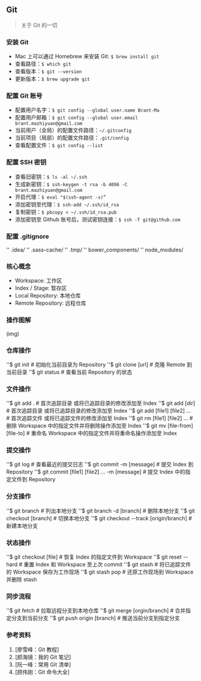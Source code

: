 ## Git
> 关于 Git 的一切

### 安装 Git
- Mac 上可以通过 Homebrew 来安装 Git: `$ brew install git`
- 查看路径：`$ which git`
- 查看版本：`$ git --version`
- 更新版本：`$ brew upgrade git`

### 配置 Git 账号
- 配置用户名字：`$ git config --global user.name Brant-Ma`
- 配置用户邮箱：`$ git config --global user.email brant.mazhiyuan@gmail.com`
- 当前用户（全局）的配置文件路径：`~/.gitconfig`
- 当前项目（局部）的配置文件路径：`.git/config`
- 查看配置文件：`$ git config --list`

### 配置 SSH 密钥
- 查看旧密钥：`$ ls -al ~/.ssh`
- 生成新密钥：`$ ssh-keygen -t rsa -b 4096 -C brant.mazhiyuan@gmail.com`
- 开启代理：`$ eval "$(ssh-agent -s)”`
- 添加密钥至代理：`$ ssh-add ~/.ssh/id_rsa`
- 复制密钥：`$ pbcopy < ~/.ssh/id_rsa.pub`
- 添加密钥至 Github 账号后，测试密钥连接：`$ ssh -T git@github.com`

### 配置 .gitignore
'' .idea/
'' .sass-cache/
'' .tmp/
'' bower_components/
'' node_modules/

### 核心概念
- Workspace: 工作区
- Index / Stage: 暂存区
- Local Repository: 本地仓库
- Remote Repository: 远程仓库

### 操作图解
(img) 

### 仓库操作
''$ git init              # 初始化当前目录为 Repository
''$ git clone [url]       # 克隆 Remote 到当前目录
''$ git status            # 查看当前 Repository 的状态

### 文件操作
''$ git add .                         # 首次追踪目录 或将已追踪目录的修改添加至 Index
''$ git add [dir]                     # 首次追踪目录 或将已追踪目录的修改添加至 Index
''$ git add [file1] [file2] ...       # 首次追踪文件 或将已追踪文件的修改添加至 Index
''$ git rm [file1] [file2] ...        # 删除 Workspace 中的指定文件并将删除操作添加至 Index
''$ git mv [file-from] [file-to]      # 重命名 Workspace 中的指定文件并将重命名操作添加至 Index

### 提交操作
''$ git log                                           # 查看最近的提交日志
''$ git commit -m [message]                           # 提交 Index 到 Repository
''$ git commit [file1] [file2] ... -m [message]       # 提交 Index 中的指定文件到 Repository

### 分支操作
''$ git branch                                 # 列出本地分支
''$ git branch -d [branch]                     # 删除本地分支
''$ git checkout [branch]                      # 切换本地分支
''$ git checkout --track [origin/branch]       # 新建本地分支

### 状态操作
''$ git checkout [file]       # 恢复 Index 的指定文件到 Workspace
''$ git reset --hard          # 重置 Index 和 Workspace 至上次 commit
''$ git stash                 # 将已追踪文件的 Workspace 保存为工作现场
''$ git stash pop             # 还原工作现场到 Workspace 并删除 stash

### 同步流程
''$ git fetch                      # 拉取远程分支到本地仓库
''$ git merge [orgin/branch]       # 合并指定分支到当前分支
''$ git push origin [branch]       # 推送当前分支到指定分支

### 参考资料
1. [廖雪峰：Git 教程]
2. [颜海镜：我的 Git 笔记]
3. [阮一峰：常用 Git 清单]
4. [顾伟刚：Git 命令大全]

